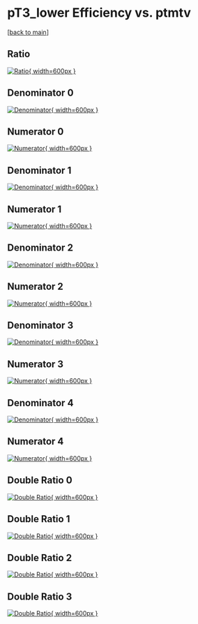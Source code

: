 # pT3_lower Efficiency vs. ptmtv

[[back to main](./)]



## Ratio

[![Ratio](../mtv/var/pT3_lower_xtr_0_-1_eff_ptmtv.png){ width=600px }](../mtv/var/pT3_lower_xtr_0_-1_eff_ptmtv.pdf)

## Denominator 0

[![Denominator](../mtv/den/pT3_lower_xtr_0_-1_eff_ptmtv_den0.png){ width=600px }](../mtv/den/pT3_lower_xtr_0_-1_eff_ptmtv_den0.pdf)

## Numerator 0

[![Numerator](../mtv/num/pT3_lower_xtr_0_-1_eff_ptmtv_num0.png){ width=600px }](../mtv/num/pT3_lower_xtr_0_-1_eff_ptmtv_num0.pdf)

## Denominator 1

[![Denominator](../mtv/den/pT3_lower_xtr_0_-1_eff_ptmtv_den1.png){ width=600px }](../mtv/den/pT3_lower_xtr_0_-1_eff_ptmtv_den1.pdf)

## Numerator 1

[![Numerator](../mtv/num/pT3_lower_xtr_0_-1_eff_ptmtv_num1.png){ width=600px }](../mtv/num/pT3_lower_xtr_0_-1_eff_ptmtv_num1.pdf)

## Denominator 2

[![Denominator](../mtv/den/pT3_lower_xtr_0_-1_eff_ptmtv_den2.png){ width=600px }](../mtv/den/pT3_lower_xtr_0_-1_eff_ptmtv_den2.pdf)

## Numerator 2

[![Numerator](../mtv/num/pT3_lower_xtr_0_-1_eff_ptmtv_num2.png){ width=600px }](../mtv/num/pT3_lower_xtr_0_-1_eff_ptmtv_num2.pdf)

## Denominator 3

[![Denominator](../mtv/den/pT3_lower_xtr_0_-1_eff_ptmtv_den3.png){ width=600px }](../mtv/den/pT3_lower_xtr_0_-1_eff_ptmtv_den3.pdf)

## Numerator 3

[![Numerator](../mtv/num/pT3_lower_xtr_0_-1_eff_ptmtv_num3.png){ width=600px }](../mtv/num/pT3_lower_xtr_0_-1_eff_ptmtv_num3.pdf)

## Denominator 4

[![Denominator](../mtv/den/pT3_lower_xtr_0_-1_eff_ptmtv_den4.png){ width=600px }](../mtv/den/pT3_lower_xtr_0_-1_eff_ptmtv_den4.pdf)

## Numerator 4

[![Numerator](../mtv/num/pT3_lower_xtr_0_-1_eff_ptmtv_num4.png){ width=600px }](../mtv/num/pT3_lower_xtr_0_-1_eff_ptmtv_num4.pdf)

## Double Ratio 0

[![Double Ratio](../mtv/ratio/pT3_lower_xtr_0_-1_eff_ptmtv_ratio0.png){ width=600px }](../mtv/ratio/pT3_lower_xtr_0_-1_eff_ptmtv_ratio0.pdf)

## Double Ratio 1

[![Double Ratio](../mtv/ratio/pT3_lower_xtr_0_-1_eff_ptmtv_ratio1.png){ width=600px }](../mtv/ratio/pT3_lower_xtr_0_-1_eff_ptmtv_ratio1.pdf)

## Double Ratio 2

[![Double Ratio](../mtv/ratio/pT3_lower_xtr_0_-1_eff_ptmtv_ratio2.png){ width=600px }](../mtv/ratio/pT3_lower_xtr_0_-1_eff_ptmtv_ratio2.pdf)

## Double Ratio 3

[![Double Ratio](../mtv/ratio/pT3_lower_xtr_0_-1_eff_ptmtv_ratio3.png){ width=600px }](../mtv/ratio/pT3_lower_xtr_0_-1_eff_ptmtv_ratio3.pdf)

